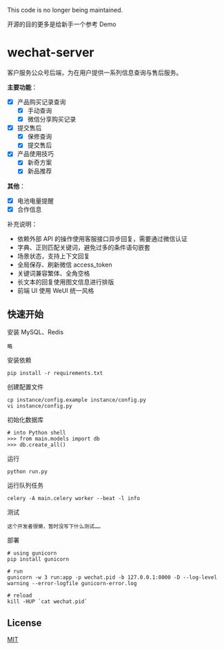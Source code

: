 This code is no longer being maintained.

开源的目的更多是给新手一个参考 Demo

# wechat-server
客户服务公众号后端，为在用户提供一系列信息查询与售后服务。


**主要功能**：

- [x] 产品购买记录查询
    - [x] 手动查询
    - [x] 微信分享购买记录
- [x] 提交售后
    - [x] 保修查询
    - [x] 提交售后
- [x] 产品使用技巧
    - [x] 新奇方案
    - [x] 新品推荐

**其他**：

- [x] 电池电量提醒
- [x] 合作信息

补充说明：

- 依赖外部 API 的操作使用客服接口异步回复，需要通过微信认证
- 字典、正则匹配关键词，避免过多的条件语句嵌套
- 场景状态，支持上下文回复
- 全局保存、刷新微信 access_token
- 关键词兼容繁体、全角空格
- 长文本的回复使用图文信息进行排版
- 前端 UI 使用 WeUI 统一风格

## 快速开始

安装 MySQL、Redis
```
略
```

安装依赖

```
pip install -r requirements.txt
```

创建配置文件
```
cp instance/config.example instance/config.py
vi instance/config.py
```

初始化数据库

```
# into Python shell
>>> from main.models import db
>>> db.create_all()
```

运行

```
python run.py
```

运行队列任务

```
celery -A main.celery worker --beat -l info
```

测试

```
这个开发者很懒，暂时没写下什么测试……
```

部署

```
# using gunicorn
pip install gunicorn

# run
gunicorn -w 3 run:app -p wechat.pid -b 127.0.0.1:8000 -D --log-level warning --error-logfile gunicorn-error.log

# reload
kill -HUP `cat wechat.pid`
```

## License
[MIT](LICENSE)
